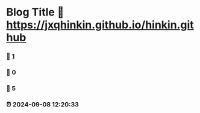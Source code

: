# Blog Title :link: https://jxqhinkin.github.io/hinkin.github 
### :page_facing_up: [1](https://jxqhinkin.github.io/hinkin.github/tag.html) 
### :speech_balloon: 0 
### :hibiscus: 5 
### :alarm_clock: 2024-09-08 12:20:33 


